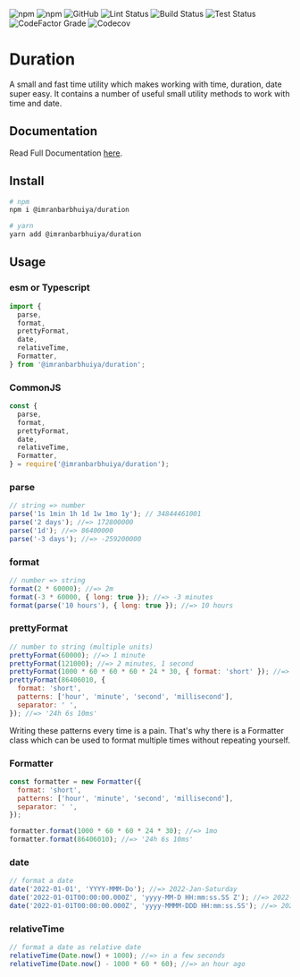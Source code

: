 ![npm](https://img.shields.io/npm/v/@imranbarbhuiya/duration?style=for-the-badge)
![npm](https://img.shields.io/npm/dw/@imranbarbhuiya/duration?style=for-the-badge)
![GitHub](https://img.shields.io/github/license/imranbarbhuiya/duration?style=for-the-badge)
![Lint Status](https://img.shields.io/github/workflow/status/imranbarbhuiya/duration/Lint/main?label=Lint&logo=eslint&style=for-the-badge)
![Build Status](https://img.shields.io/github/workflow/status/imranbarbhuiya/duration/Build/main?label=Build&style=for-the-badge&logo=TypeScript)
![Test Status](https://img.shields.io/github/workflow/status/imranbarbhuiya/duration/Test/main?label=Test&style=for-the-badge&logo=Jest)
![CodeFactor Grade](https://img.shields.io/codefactor/grade/github/imranbarbhuiya/duration?logo=codefactor&style=for-the-badge)
![Codecov](https://img.shields.io/codecov/c/github/imranbarbhuiya/duration?logo=codecov&style=for-the-badge&token=4EAW3WK5QV)

# Duration

A small and fast time utility which makes working with time, duration, date super easy. It contains a number of useful small utility methods to work with time and date.

## Documentation

Read Full Documentation [here](https://duration.js.org/).

## Install

```bash
# npm
npm i @imranbarbhuiya/duration

# yarn
yarn add @imranbarbhuiya/duration

```

## Usage

### esm or Typescript

```ts
import {
  parse,
  format,
  prettyFormat,
  date,
  relativeTime,
  Formatter,
} from '@imranbarbhuiya/duration';
```

### CommonJS

```js
const {
  parse,
  format,
  prettyFormat,
  date,
  relativeTime,
  Formatter,
} = require('@imranbarbhuiya/duration');
```

### parse

```js
// string => number
parse('1s 1min 1h 1d 1w 1mo 1y'); // 34844461001
parse('2 days'); //=> 172800000
parse('1d'); //=> 86400000
parse('-3 days'); //=> -259200000
```

### format

```js
// number => string
format(2 * 60000); //=> 2m
format(-3 * 60000, { long: true }); //=> -3 minutes
format(parse('10 hours'), { long: true }); //=> 10 hours
```

### prettyFormat

```js
// number to string (multiple units)
prettyFormat(60000); //=> 1 minute
prettyFormat(121000); //=> 2 minutes, 1 second
prettyFormat(1000 * 60 * 60 * 60 * 24 * 30, { format: 'short' }); //=> 1mo
prettyFormat(86406010, {
  format: 'short',
  patterns: ['hour', 'minute', 'second', 'millisecond'],
  separator: ' ',
}); //=> '24h 6s 10ms'
```

Writing these patterns every time is a pain. That's why there is a Formatter class which can be used to format multiple times without repeating yourself.

### Formatter

```js
const formatter = new Formatter({
  format: 'short',
  patterns: ['hour', 'minute', 'second', 'millisecond'],
  separator: ' ',
});

formatter.format(1000 * 60 * 60 * 24 * 30); //=> 1mo
formatter.format(86406010); //=> '24h 6s 10ms'
```

### date

```js
// format a date
date('2022-01-01', 'YYYY-MMM-Do'); //=> 2022-Jan-Saturday
date('2022-01-01T00:00:00.000Z', 'yyyy-MM-D HH:mm:ss.SS Z'); //=> 2022-01-1 00:00:00.00 0
date('2022-01-01T00:00:00.000Z', 'yyyy-MMMM-DDD HH:mm:ss.SS'); //=> 2022-January-Sat 00:00:00.00
```

### relativeTime

```js
// format a date as relative date
relativeTime(Date.now() + 1000); //=> in a few seconds
relativeTime(Date.now() - 1000 * 60 * 60); //=> an hour ago
```
